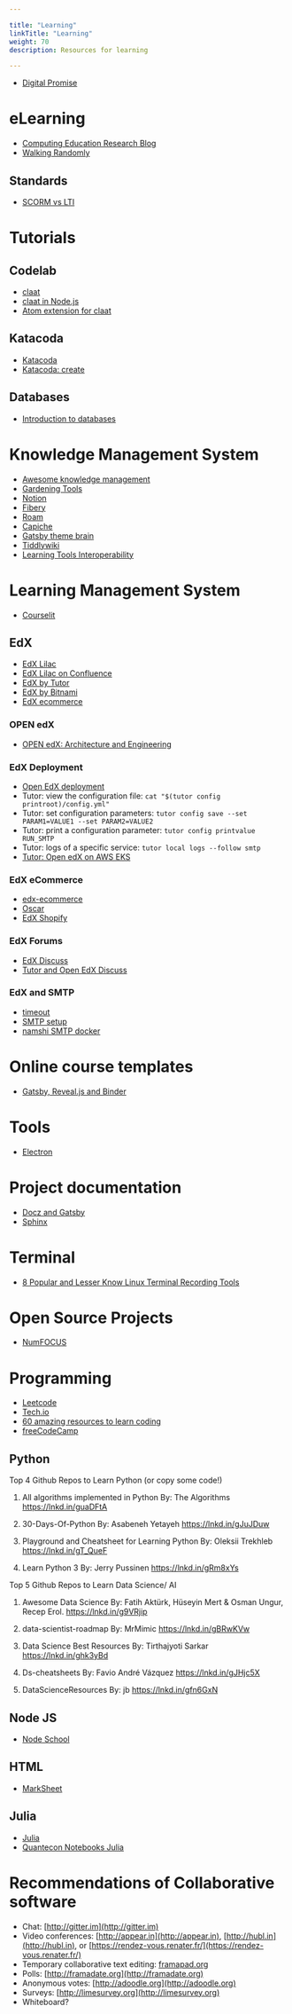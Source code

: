 ```yaml
---

title: "Learning"  
linkTitle: "Learning"  
weight: 70  
description: Resources for learning

---
```


*   [Digital Promise](https://digitalpromise.org/initiative/instructional-coaching/instructional-coaching-playbook/about-this-playbook/)

# eLearning

*   [Computing Education Research Blog](https://computinged.wordpress.com/)
*   [Walking Randomly](http://www.walkingrandomly.com/)

## Standards

*   [SCORM vs LTI](https://rusticisoftware.com/blog/scorm-vs-lti/)

# Tutorials

## Codelab

*   [claat](https://github.com/googlecodelabs/tools)
*   [claat in Node.js](https://github.com/deepakshrma/googles-codelabs)
*   [Atom extension for claat](https://github.com/ucl-casa-ce/claat-snippets-atom)

## Katacoda

*   [Katacoda](https://katacoda.com)
*   [Katacoda: create](https://katacoda.com/create)

## Databases

*   [Introduction to databases](https://github.com/ipeirotis/introduction-to-databases/tree/739f25fd9891523bc949f5aeda2c515f5d2b6858)

# Knowledge Management System

*   [Awesome knowledge management](https://github.com/brettkromkamp/awesome-knowledge-management)
*   [Gardening Tools](https://github.com/MaggieAppleton/digital-gardeners)
*   [Notion](https://www.notion.so/)
*   [Fibery](https://fibery.io/)
*   [Roam](https://roamresearch.com/)
*   [Capiche](https://capiche.com/)
*   [Gatsby theme brain](https://github.com/aengusmcmillin/gatsby-theme-brain)
*   [Tiddlywiki](https://tiddlywiki.com/)
*   [Learning Tools Interoperability](https://en.wikipedia.org/wiki/Learning_Tools_Interoperability)

# Learning Management System

* [Courselit](https://github.com/recurzery/courselit)

## EdX

* [EdX Lilac](https://edx.readthedocs.io/projects/open-edx-release-notes/en/latest/lilac.html)
* [EdX Lilac on Confluence](https://openedx.atlassian.net/wiki/spaces/COMM/pages/2023915819/Lilac)
* [EdX by Tutor](https://docs.tutor.overhang.io/index.html)
* [EdX by Bitnami](https://bitnami.com/stack/edx/cloud)
* [EdX ecommerce](https://github.com/edx/ecommerce)

### OPEN edX
* [OPEN edX: Architecture and Engineering](https://openedx.atlassian.net/wiki/spaces/AC/overview?homepageId=7766132)

### EdX Deployment

* [Open EdX deployment](https://openedx-deployment.doc.opencraft.com/en/latest/)
* Tutor: view the configuration file: `cat "$(tutor config printroot)/config.yml"`
* Tutor: set configuration parameters: `tutor config save --set PARAM1=VALUE1 --set PARAM2=VALUE2`
* Tutor: print a configuration parameter: `tutor config printvalue RUN_SMTP`
* Tutor: logs of a specific service: `tutor local logs --follow smtp`
* [Tutor: Open edX on AWS EKS](https://rajputvaibhav.medium.com/open-edx-on-aws-eks-382419ca0865)

### EdX eCommerce

* [edx-ecommerce](https://edx-ecommerce.readthedocs.io/en/latest/index.html)
* [Oscar](https://github.com/django-oscar/django-oscar)
* [EdX Shopify](https://github.com/hastexo/edx-shopify)

### EdX Forums

* [EdX Discuss](https://discuss.openedx.org/)
* [Tutor and Open EdX Discuss](https://discuss.overhang.io/)

### EdX and SMTP

* [timeout](https://sibunglon.com/2020/07/26/solve-smtp-open-edx-timeout/)
* [SMTP setup](https://blog.lawrencemcdaniel.com/open-edx-setup-smtp-email/)
* [namshi SMTP docker](https://github.com/namshi/docker-smtp)

# Online course templates

*   [Gatsby, Reveal.js and Binder](https://github.com/ines/course-starter-python)

# Tools

*   [Electron](https://www.electronjs.org/)

# Project documentation

*   [Docz and Gatsby](https://github.com/doczjs/docz/tree/master/core/gatsby-theme-docz)
*   [Sphinx](https://www.sphinx-doc.org/en/master/)

# Terminal

*   [8 Popular and Lesser Know Linux Terminal Recording Tools](https://linoxide.com/linux-how-to/linux-terminal-recording-tools/)

# Open Source Projects

*   [NumFOCUS](https://numfocus.org/)

# Programming

*   [Leetcode](https://leetcode.com)
*   [Tech.io](https://github.com/TechDotIO)
*   [60 amazing resources to learn coding](https://www.houseofbots.com/news-detail/4166-4-60-amazing-resources-&-tools-to-learn-programming-language-coding)
*   [freeCodeCamp](https://www.freecodecamp.org/)

## Python
Top 4 Github Repos to Learn Python (or copy some code!)

1. All algorithms implemented in Python
By: The Algorithms
https://lnkd.in/guaDFtA

2. 30-Days-Of-Python
By: Asabeneh Yetayeh
https://lnkd.in/gJuJDuw

3. Playground and Cheatsheet for Learning Python
By: Oleksii Trekhleb
https://lnkd.in/gT_QueF

4. Learn Python 3
By: Jerry Pussinen
https://lnkd.in/gRm8xYs

Top 5 Github Repos to Learn Data Science/ AI

1. Awesome Data Science
By: Fatih Aktürk, Hüseyin Mert & Osman Ungur, Recep Erol.
https://lnkd.in/g9VRjip

2. data-scientist-roadmap
By: MrMimic
https://lnkd.in/gBRwKVw

3. Data Science Best Resources
By: Tirthajyoti Sarkar
https://lnkd.in/ghk3yBd

4. Ds-cheatsheets
By: Favio André Vázquez
https://lnkd.in/gJHjc5X

5. DataScienceResources
By: jb
https://lnkd.in/gfn6GxN


## Node JS

*   [Node School](https://nodeschool.io/)

## HTML

*   [MarkSheet](https://marksheet.io/)

## Julia

*   [Julia](https://julialang.org/learning/)
*   [Quantecon Notebooks Julia](https://github.com/QuantEcon/quantecon-notebooks-julia)

# Recommendations of Collaborative software

- Chat: [http://gitter.im](http://gitter.im)
- Video conferences: [http://appear.in](http://appear.in), [http://hubl.in](http://hubl.in), or [https://rendez-vous.renater.fr/](https://rendez-vous.renater.fr/)
- Temporary collaborative text editing: [framapad.org](framapad.org)
- Polls: [http://framadate.org](http://framadate.org)
- Anonymous votes: [http://adoodle.org](http://adoodle.org)
- Surveys: [http://limesurvey.org](http://limesurvey.org)
- Whiteboard?
